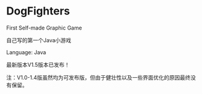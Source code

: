 # DogFighters
First Self-made Graphic Game

自己写的第一个Java小游戏

Language: Java

最新版本V1.5版本已发布！

注：V1.0-1.4版虽然均为可发布版，但由于健壮性以及一些界面优化的原因最终没有保留。
